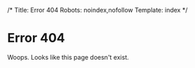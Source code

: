 /*
Title: Error 404
Robots: noindex,nofollow
Template: index
*/

# Error 404

Woops. Looks like this page doesn't exist.